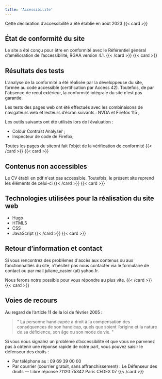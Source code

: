 ```yaml
---
title: 'Accessibilite'
---
```


Cette déclaration d’accessibilité a été établie en août 2023
{{< card >}}

## État de conformité du site

Le site a été conçu pour être en conformité avec le Référentiel général d’amélioration de l’accessibilité, RGAA version 4.1.
{{< /card >}}
{{< card >}}

## Résultats des tests

L’analyse de la conformité a été réalisée par la développeuse du site, formée au code accessible (certification par Access 42). Toutefois, de par l'absence de recul extérieur, la conformité intégrale du site n'est pas garantie.

Les tests des pages web ont été effectués avec les combinaisons de navigateurs web et lecteurs d’écran suivants : NVDA et Firefox 115 ;

Les outils suivants ont été utilisés lors de l’évaluation :

- Colour Contrast Analyser ;
- Inspecteur de code de Firefox;

Toutes les pages du siteont fait l’objet de la vérification de conformité
{{< /card >}}
{{< card >}}

## Contenus non accessibles

Le CV établi en pdf n'est pas accessible. Toutefois, le présent site reprend les éléments de celui-ci
{{< /card >}}
{{< card >}}

## Technologies utilisées pour la réalisation du site web

- Hugo
- HTML5
- CSS
- JavaScript
  {{< /card >}}
  {{< card >}}

## Retour d’information et contact

Si vous rencontrez des problèmes d'accès aux contenus ou aux fonctionnaltiés du site, n'hésitez pas nous contacter via le formulaire de contact ou par mail juliane_casier (at) yahoo.fr.

Nous ferons notre possible pour vous répondre au plus vite.
{{< /card >}}
{{< card >}}

## Voies de recours

Au regard de l’article 11 de la loi de février 2005 :

> " La personne handicapée a droit à la compensation des conséquences de son handicap, quels que soient l’origine et la nature de sa déficience, son âge ou son mode de vie. "

Si vous nous signalez un problème d’accessibilité et que vous ne parvenez pas à obtenir une réponse rapide de notre part, vous pouvez saisir le défenseur des droits :

- Par téléphone au : 09 69 39 00 00
- Par courrier (courrier gratuit, sans affranchissement) :
  Le Défenseur des droits
  — Libre réponse 71120
  75342 Paris CEDEX 07
  {{< /card >}}
